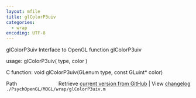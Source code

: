 ```yaml
---
layout: mfile
title: glColorP3uiv
categories:
  - wrap
encoding: UTF-8
---
```


glColorP3uiv  Interface to OpenGL function glColorP3uiv  

usage:  glColorP3uiv( type, color )  

C function:  void glColorP3uiv(GLenum type, const GLuint\* color)  


<div class="code_header" style="text-align:right;">
  <span style="float:left;">Path&nbsp;&nbsp;</span> <span class="counter">Retrieve <a href=
  "https://raw.github.com/Psychtoolbox-3/Psychtoolbox-3/beta/./PsychOpenGL/MOGL/wrap/glColorP3uiv.m">current version from GitHub</a> | View <a href=
  "https://github.com/Psychtoolbox-3/Psychtoolbox-3/commits/beta/./PsychOpenGL/MOGL/wrap/glColorP3uiv.m">changelog</a></span>
</div>
<div class="code">
  <code>./PsychOpenGL/MOGL/wrap/glColorP3uiv.m</code>
</div>
